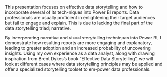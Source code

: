 This presentation focuses on effective data storytelling and how to incorporate several of its tech-niques into Power BI reports. Data professionals are usually proficient in enlightening their target audiences but fail to engage and explain. This is due to lacking the final part of the data storytelling triad; narrative.

By incorporating narrative and visual storytelling techniques into Power BI, I demonstrate how resulting reports are more engaging and explanatory, leading to greater adoption and an increased probability of uncovering insights. Using my own experience as a data analyst, along with drawing inspiration from Brent Dykes’s book “Effective Data Storytelling”, we will look at different cases where data storytelling principles may be applied and offer a specialized storytelling toolset to em-power data professionals.
